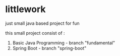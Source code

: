 # littlework
just small java based project for fun

this small project consist of : <br/>
1. Basic Java Programming - branch "fundamental" <br/>
2. Spring Boot - branch "spring-boot"
